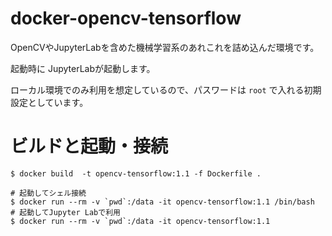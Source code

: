 # docker-opencv-tensorflow

OpenCVやJupyterLabを含めた機械学習系のあれこれを詰め込んだ環境です。

起動時に JupyterLabが起動します。

ローカル環境でのみ利用を想定しているので、パスワードは `root` で入れる初期設定としています。

# ビルドと起動・接続

```
$ docker build  -t opencv-tensorflow:1.1 -f Dockerfile .

# 起動してシェル接続
$ docker run --rm -v `pwd`:/data -it opencv-tensorflow:1.1 /bin/bash
# 起動してJupyter Labで利用
$ docker run --rm -v `pwd`:/data -it opencv-tensorflow:1.1 
```
